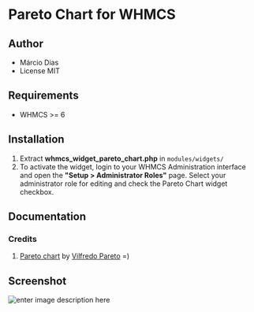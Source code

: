Pareto Chart for WHMCS
===================================

Author
------

- Márcio Dias
- License MIT

Requirements
------------

- WHMCS >= 6

Installation
------------

1. Extract **whmcs_widget_pareto_chart.php** in  `modules/widgets/`
2. To activate the widget, login to your WHMCS Administration interface and open the **"Setup > Administrator Roles"** page. Select your administrator role for editing and check the Pareto Chart widget checkbox.

Documentation
-------------

### Credits ###

1. [Pareto chart](https://en.wikipedia.org/wiki/Pareto_chart) by [Vilfredo Pareto](https://en.wikipedia.org/wiki/Vilfredo_Pareto) =)

Screenshot
-------------
![enter image description here](https://cloud.githubusercontent.com/assets/1253063/22183104/217f88fc-e09d-11e6-8923-ce36aa53d15a.png)
